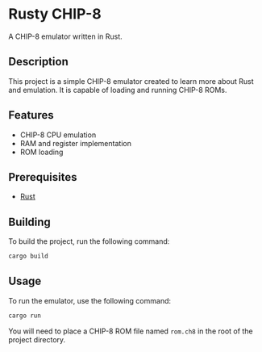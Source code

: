 # Rusty CHIP-8

A CHIP-8 emulator written in Rust.

## Description

This project is a simple CHIP-8 emulator created to learn more about Rust and emulation. It is capable of loading and running CHIP-8 ROMs.

## Features

*   CHIP-8 CPU emulation
*   RAM and register implementation
*   ROM loading

## Prerequisites

*   [Rust](https://www.rust-lang.org/tools/install)

## Building

To build the project, run the following command:

```sh
cargo build
```

## Usage

To run the emulator, use the following command:

```sh
cargo run
```

You will need to place a CHIP-8 ROM file named `rom.ch8` in the root of the project directory.

